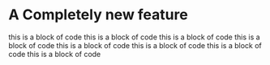 # A Completely new feature

this is a block of code 
this is a block of code 
this is a block of code 
this is a block of code 
this is a block of code 
this is a block of code 
this is a block of code 
this is a block of code 